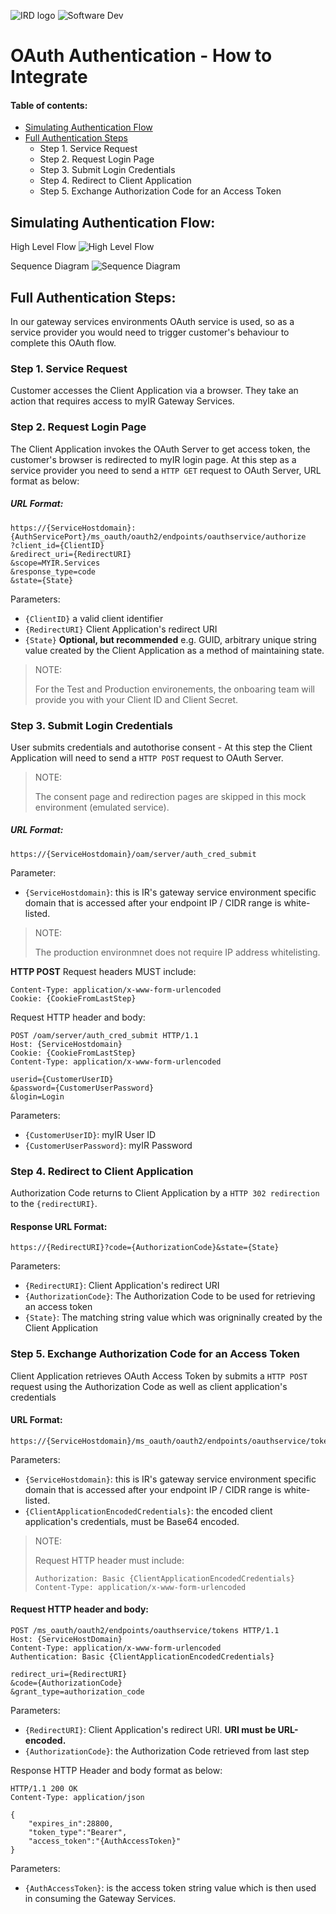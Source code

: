 ![IRD logo](../../Images/IRlogo.gif)
![Software Dev](../../Images/SoftwareDev.png)

# OAuth Authentication - How to Integrate

#### Table of contents:

* [Simulating Authentication Flow](#simulating-authentication-flow)
* [Full Authentication Steps](#full-authentication-steps)
    * Step 1. Service Request  
    * Step 2. Request Login Page
    * Step 3. Submit Login Credentials
    * Step 4. Redirect to Client Application
    * Step 5. Exchange Authorization Code for an Access Token

<a name="simulating-authentication-flow"/>

## Simulating Authentication Flow:
	
High Level Flow
![High Level Flow](images/high_level_flow.jpg)
	
Sequence Diagram
![Sequence Diagram](images/sequence_diagram.png)

<a name="full-authentication-steps"/>

## Full Authentication Steps:

In our gateway services environments OAuth service is used, so as a service provider you would need to trigger customer's behaviour to complete this OAuth flow.

### Step 1. Service Request 
Customer accesses the Client Application via a browser. They take an action that requires access to myIR Gateway Services.

### Step 2. Request Login Page
The Client Application invokes the OAuth Server to get access token, the customer's browser is redirected to myIR login page.
	At this step as a service provider you need to send a ```HTTP GET``` request to OAuth Server, URL format as below:

##### URL Format:
```http
https://{ServiceHostdomain}:{AuthServicePort}/ms_oauth/oauth2/endpoints/oauthservice/authorize
?client_id={ClientID}
&redirect_uri={RedirectURI}
&scope=MYIR.Services
&response_type=code
&state={State}
```
 
Parameters:
* ```{ClientID}``` a valid client identifier
* ```{RedirectURI}``` Client Application's redirect URI
* ```{State}``` **Optional, but recommended** e.g. GUID, arbitrary unique string value created by the Client Application as a method of maintaining state. 
			
> NOTE: 
>
> For the Test and Production environements, the onboaring team will provide you with your Client ID and Client Secret.

### Step 3. Submit Login Credentials
User submits credentials and autothorise consent -  At this step the Client Application will need to send a ```HTTP POST``` request to OAuth Server.

>NOTE: 
>
> The consent page and redirection pages are skipped in this mock environment (emulated service).


##### URL Format:
```http 
https://{ServiceHostdomain}/oam/server/auth_cred_submit
```
		
Parameter:
* ```{ServiceHostdomain}```: this is IR's gateway service environment specific domain that is accessed after your endpoint IP / CIDR range is white-listed. 

>NOTE: 
>
>The production environmnet does not require IP address whitelisting.
		
**HTTP POST** Request headers MUST include:
```http 
Content-Type: application/x-www-form-urlencoded
Cookie: {CookieFromLastStep}
```
		
Request HTTP header and body: 
```http 
POST /oam/server/auth_cred_submit HTTP/1.1
Host: {ServiceHostdomain} 
Cookie: {CookieFromLastStep}
Content-Type: application/x-www-form-urlencoded

userid={CustomerUserID}
&password={CustomerUserPassword}
&login=Login
```

Parameters:

* ```{CustomerUserID}```: myIR User ID
* ```{CustomerUserPassword}```: myIR Password

### Step 4. Redirect to Client Application
Authorization Code returns to Client Application by a ```HTTP 302 redirection``` to the ```{redirectURI}```.

#### Response URL Format:
```http
https://{RedirectURI}?code={AuthorizationCode}&state={State}
```

Parameters:
* ```{RedirectURI}```: Client Application's redirect URI
* ```{AuthorizationCode}```: The Authorization Code to be used for retrieving an access token	
* ```{State}```: The matching string value which was origninally created by the Client Application 

### Step 5. Exchange Authorization Code for an Access Token
Client Application retrieves OAuth Access Token by submits a ```HTTP POST``` request using the Authorization Code as well as client application's credentials

#### URL Format:
```http
https://{ServiceHostdomain}/ms_oauth/oauth2/endpoints/oauthservice/tokens
```
		
Parameters:
* ```{ServiceHostdomain}```: this is IR's gateway service environment specific domain that is accessed after your endpoint IP / CIDR range is white-listed.
* ```{ClientApplicationEncodedCredentials}```: the encoded client application's credentials, must be Base64 encoded. 

>NOTE: 
>
>Request HTTP header must include:
>  ```http
>  Authorization: Basic {ClientApplicationEncodedCredentials}
>  Content-Type: application/x-www-form-urlencoded
>  ``` 

#### Request HTTP header and body: 
```http 
POST /ms_oauth/oauth2/endpoints/oauthservice/tokens HTTP/1.1
Host: {ServiceHostDomain}
Content-Type: application/x-www-form-urlencoded
Authentication: Basic {ClientApplicationEncodedCredentials}

redirect_uri={RedirectURI}
&code={AuthorizationCode}
&grant_type=authorization_code
```

Parameters:
* ```{RedirectURI}```: Client Application's redirect URI. **URI must be URL-encoded.**
* ```{AuthorizationCode}```: the Authorization Code retrieved from last step

Response HTTP Header and body format as below: 
```http
HTTP/1.1 200 OK
Content-Type: application/json

{
    "expires_in":28800,
    "token_type":"Bearer",
    "access_token":"{AuthAccessToken}"
}
```
Parameters:
* ```{AuthAccessToken}```: is the access token string value which is then used in consuming the Gateway Services. 